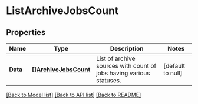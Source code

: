 # ListArchiveJobsCount

## Properties
Name | Type | Description | Notes
------------ | ------------- | ------------- | -------------
**Data** | [**[]ArchiveJobsCount**](ArchiveJobsCount.md) | List of archive sources with count of jobs having various statuses. | [default to null]

[[Back to Model list]](../README.md#documentation-for-models) [[Back to API list]](../README.md#documentation-for-api-endpoints) [[Back to README]](../README.md)

